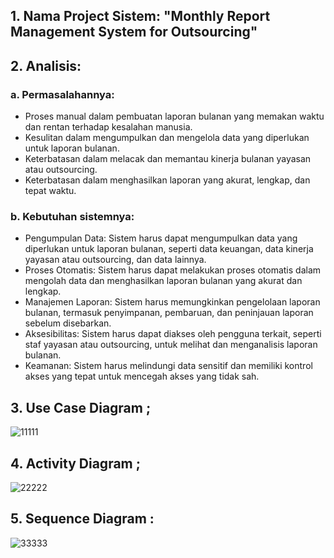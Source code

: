 ## 1. Nama Project Sistem: "Monthly Report Management System for Outsourcing"

## 2. Analisis:

### a. Permasalahannya:
   
- Proses manual dalam pembuatan laporan bulanan yang memakan waktu dan rentan terhadap kesalahan manusia.
- Kesulitan dalam mengumpulkan dan mengelola data yang diperlukan untuk laporan bulanan.
- Keterbatasan dalam melacak dan memantau kinerja bulanan yayasan atau outsourcing.
- Keterbatasan dalam menghasilkan laporan yang akurat, lengkap, dan tepat waktu.

### b. Kebutuhan sistemnya:
- Pengumpulan Data: Sistem harus dapat mengumpulkan data yang diperlukan untuk laporan bulanan, seperti data keuangan, data kinerja yayasan atau outsourcing, dan data lainnya.
- Proses Otomatis: Sistem harus dapat melakukan proses otomatis dalam mengolah data dan menghasilkan laporan bulanan yang akurat dan lengkap.
- Manajemen Laporan: Sistem harus memungkinkan pengelolaan laporan bulanan, termasuk penyimpanan, pembaruan, dan peninjauan laporan sebelum disebarkan.
- Aksesibilitas: Sistem harus dapat diakses oleh pengguna terkait, seperti staf yayasan atau outsourcing, untuk melihat dan menganalisis laporan bulanan.
- Keamanan: Sistem harus melindungi data sensitif dan memiliki kontrol akses yang tepat untuk mencegah akses yang tidak sah.

## 3. Use Case Diagram ;

![11111](https://github.com/Agussetiaa/Project-Sistem/assets/115542822/10bb7ed6-73d3-4108-96c7-0a89e2d527b7)

## 4. Activity Diagram ;

![22222](https://github.com/Agussetiaa/Project-Sistem/assets/115542822/a9778176-e50d-4cf2-ba12-d7d89fb6d031)

## 5. Sequence Diagram :

![33333](https://github.com/Agussetiaa/Project-Sistem/assets/115542822/b1dccdf6-da33-44c2-9a2a-3f814fbe8109)

